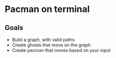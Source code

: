 # Pacman on terminal

## Goals
- Build a graph, with valid paths
- Create ghosts that move on the graph
- Create pacman that moves based on your input
